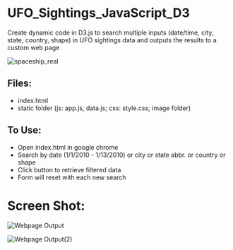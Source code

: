 # UFO_Sightings_JavaScript_D3
Create dynamic code in D3.js to search multiple inputs (date/time, city, state, country, shape) in UFO sightings data and outputs the results to a custom web page


![spaceship_real](https://user-images.githubusercontent.com/48166327/62001507-ea17d180-b0a6-11e9-9650-f115785b06c3.jpg)


## Files:
- index.html
- static folder (js: app.js, data.js; css: style.css; image folder)  


## To Use:

- Open index.html in google chrome
- Search by date (1/1/2010 - 1/13/2010) or city or state abbr. or country or shape
- Click button to retrieve filtered data
- Form will reset with each new search


# Screen Shot:

![Webpage Output](https://user-images.githubusercontent.com/48166327/62001503-e08e6980-b0a6-11e9-9bf5-747520221253.PNG)

![Webpage Output(2)](https://user-images.githubusercontent.com/48166327/62001504-e2582d00-b0a6-11e9-9779-864afe8676bc.PNG)






